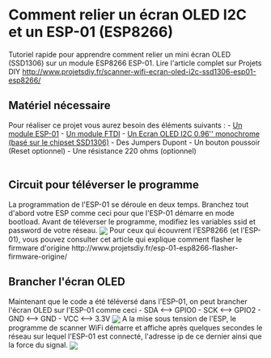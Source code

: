 # Comment relier un écran OLED I2C et un ESP-01 (ESP8266)
Tutoriel rapide pour apprendre comment relier un mini écran OLED (SSD1306) sur un module ESP8266 ESP-01.
Lire l'article complet sur Projets DIY http://www.projetsdiy.fr/scanner-wifi-ecran-oled-i2c-ssd1306-esp01-esp8266/
<h2>Matériel nécessaire </h2>
Pour réaliser ce projet vous aurez besoin des éléments suivants :
- <a href="http://geni.us/3GoD" target="_blank" rel="nofollow" data-mce-href="http://geni.us/3GoD">Un module ESP-01</a>
- <a href="http://geni.us/pyN" target="_blank" rel="nofollow" data-mce-href="http://geni.us/pyN">Un module FTDI</a>
- <a href="http://geni.us/1VsC" target="_blank" rel="nofollow" data-mce-href="http://geni.us/1VsC">Un Ecran OLED I2C 0.96'' monochrome (basé sur le chipset SSD1306)</a>
- Des Jumpers Dupont
- Un bouton poussoir (Reset optionnel)
- Une résistance 220 ohms (optionnel)
<br></br>
<h2>Circuit pour téléverser le programme </h2>
La programmation de l'ESP-01 se déroule en deux temps. Branchez tout d'abord votre ESP comme ceci pour que l'ESP-01 démarre en mode bootload. Avant de téléverser le programme, modifiez les variables ssid et password de votre réseau.
<img align="center" src="https://github.com/projetsdiy/esp-01-WiFi-Scanner-ESP-01-OLED-I2C-Display/blob/master/ESP-01-ESP8266-wiring-flashing-mode_.jpg" style="max-width:100%;">
Pour ceux qui écouvrent l'ESP8266 (et l'ESP-01), vous pouvez consulter cet article qui explique comment flasher le firmware d'origine http://www.projetsdiy.fr/esp-01-esp8266-flasher-firmware-origine/
<h2>Brancher l'écran OLED</h2>
Maintenant que le code a été téléversé dans l'ESP-01, on peut brancher l'écran OLED sur l'ESP-01 comme ceci
- SDA <--> GPIO0
- SCK <--> GPIO2
- GND <--> GND
- VCC <--> 3.3V
<img align="center" src="https://github.com/projetsdiy/esp-01-WiFi-Scanner-ESP-01-OLED-I2C-Display/blob/master/ESP-01 ESP8266 OLED i2C DISPLAY ECRAN_bb.jpg" style="max-width:100%;">
A la mise sous tension de l'ESP, le programme de scanner WiFi démarre et affiche après quelques secondes le réseau sur lequel l'ESP-01 est connecté, l'adresse ip de ce dernier ainsi que la force du signal.
<img align="center" src="https://github.com/projetsdiy/esp-01-WiFi-Scanner-ESP-01-OLED-I2C-Display/blob/master/esp-01 esp8266 oled i2c display wifi scanner.gif" style="max-width:100%;">

